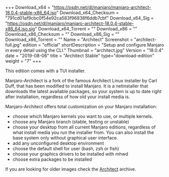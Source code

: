 +++
Download_x64 = "https://osdn.net/dl/manjaro/manjaro-architect-18.0.4-stable-x86_64.iso"
Download_x64_Checksum = "791cd01af9cbc0f54e92ca583f96838f6ddb7cbf"
Download_x64_Sig = "https://osdn.net/dl/manjaro/manjaro-architect-18.0.4-stable-x86_64.iso.sig"
Download_x64_Torrent = ""
Download_x86 = ""
Download_x86_Checksum = ""
Download_x86_Sig = ""
Download_x86_Torrent = ""
Name = "Architect"
Screenshot = "architect-full.jpg"
edition = "official"
shortDescription = "Setup and configure Manjaro in every detail using the CLI."
Thumbnail = "architect.jpg"
Version = "18.0.4"
date = "2019-08-06"
title = "Architect Stable"
type="download-edition"
weight = "7"
+++

This edition comes with a TUI installer.

Manjaro-Architect is a fork of the famous Architect Linux installer by Carl Duff, that has been modified to install Manjaro. It is a netinstaller that downloads the latest available packages, so your system is up to date right after installation, regardless of how old your install media is.

Manjaro-Architect offers total customization on your Manjaro installation:

- choose which Manjaro kernels you want to use, or multiple kernels.
- choose any Manjaro branch (stable, testing or unstable)
- choose your desktop from all current Manjaro editions, regardless of what install media you run the installer from. You can also install the base system only without graphical user interface.
- add any unconfigured desktop environment
- choose the default shell for user (bash, zsh or fish)
- choose your graphics drivers to be installed with mhwd
- choose extra packages to be installed

If you are looking for older images check the [Architect](https://osdn.net/projects/manjaro/storage/z_release_archive/Architect) archive.

